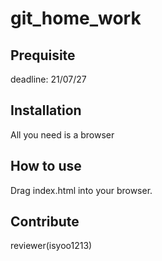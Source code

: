 # git_home_work

## Prequisite
deadline: 21/07/27

## Installation
All you need is a browser

## How to use
Drag index.html into your browser.

## Contribute
reviewer(isyoo1213)